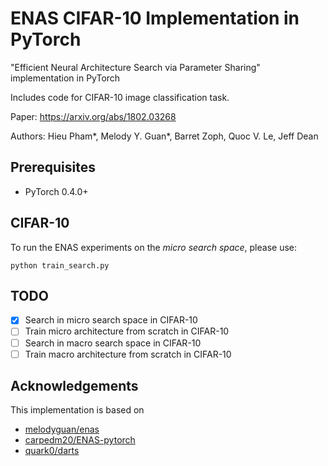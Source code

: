 # ENAS CIFAR-10 Implementation in PyTorch
"Efficient Neural Architecture Search via Parameter Sharing" implementation in PyTorch

Includes code for CIFAR-10 image classification task.

Paper: https://arxiv.org/abs/1802.03268

Authors: Hieu Pham*, Melody Y. Guan*, Barret Zoph, Quoc V. Le, Jeff Dean

## Prerequisites

- PyTorch 0.4.0+

## CIFAR-10

To run the ENAS experiments on the _micro search space_, please use:
```
python train_search.py
```

## TODO

- [x] Search in micro search space in CIFAR-10
- [ ] Train micro architecture from scratch in CIFAR-10
- [ ] Search in macro search space in CIFAR-10
- [ ] Train macro architecture from scratch in CIFAR-10

## Acknowledgements

This implementation is based on

- [melodyguan/enas](https://github.com/melodyguan/enas/)
- [carpedm20/ENAS-pytorch](https://github.com/carpedm20/ENAS-pytorch/)
- [quark0/darts](https://github.com/quark0/darts/)
